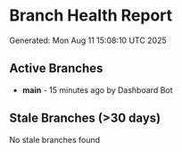 # Branch Health Report
Generated: Mon Aug 11 15:08:10 UTC 2025

## Active Branches
- **main** - 15 minutes ago by Dashboard Bot

## Stale Branches (>30 days)
No stale branches found
